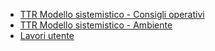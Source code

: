 - [TTR Modello sistemistico - Consigli operativi](Sorgenti/MB/DOC/A£PLUG_AS4)
- [TTR Modello sistemistico - Ambiente](Sorgenti/MB/DOC/A£PLUG_AMB)
- [Lavori utente](Sorgenti/MB/DOC/B£WSYS_01)
